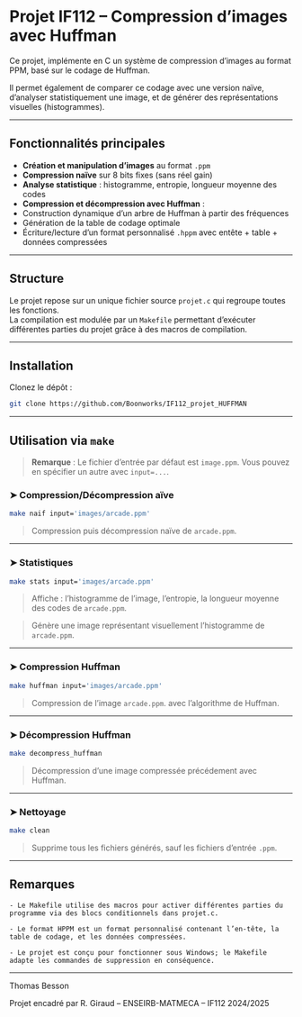 # Projet IF112 – Compression d’images avec Huffman

Ce projet, implémente en C un système de compression d’images au format PPM, basé sur le codage de Huffman.

Il permet également de comparer ce codage avec une version naïve, d’analyser statistiquement une image, et de générer des représentations visuelles (histogrammes).

---

## Fonctionnalités principales

-  **Création et manipulation d’images** au format `.ppm`
-  **Compression naïve** sur 8 bits fixes (sans réel gain)
-  **Analyse statistique** : histogramme, entropie, longueur moyenne des codes
-  **Compression et décompression avec Huffman** :
  - Construction dynamique d’un arbre de Huffman à partir des fréquences
  - Génération de la table de codage optimale
  - Écriture/lecture d’un format personnalisé `.hppm` avec entête + table + données compressées

---

## Structure

Le projet repose sur un unique fichier source `projet.c` qui regroupe toutes les fonctions.  
La compilation est modulée par un `Makefile` permettant d’exécuter différentes parties du projet grâce à des macros de compilation.

---
## Installation

Clonez le dépôt :

   ```bash
   git clone https://github.com/Boonworks/IF112_projet_HUFFMAN
  ```

---

## Utilisation via `make`

> **Remarque** : Le fichier d’entrée par défaut est `image.ppm`. Vous pouvez en spécifier un autre avec `input=...`.


### ➤ Compression/Décompression aïve

```bash
make naif input='images/arcade.ppm'
```
> Compression puis décompression naïve de `arcade.ppm`.

---

###  ➤ Statistiques

```bash
make stats input='images/arcade.ppm'
```
> Affiche : l’histogramme de l’image, l’entropie, la longueur moyenne des codes de `arcade.ppm`.

> Génère une image représentant visuellement l’histogramme de `arcade.ppm`.

---

###  ➤ Compression Huffman

```bash
make huffman input='images/arcade.ppm'
```
> Compression de l’image `arcade.ppm`. avec l’algorithme de Huffman.

---

###  ➤ Décompression Huffman

```bash
make decompress_huffman
```
> Décompression d’une image compressée précédement avec Huffman.

---

###  ➤ Nettoyage

```bash
make clean
```
> Supprime tous les fichiers générés, sauf les fichiers d’entrée `.ppm`.

---

## Remarques

    - Le Makefile utilise des macros pour activer différentes parties du programme via des blocs conditionnels dans projet.c.

    - Le format HPPM est un format personnalisé contenant l’en-tête, la table de codage, et les données compressées.

    - Le projet est conçu pour fonctionner sous Windows; le Makefile adapte les commandes de suppression en conséquence.


---
Thomas Besson

Projet encadré par R. Giraud – ENSEIRB-MATMECA – IF112 2024/2025
